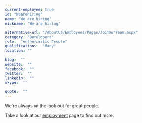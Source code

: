 ```yaml
---
current-employee: true
id: "Wearehiring"
name: "We are hiring"
nickname: "We are hiring"

alternative-url: "/AboutUs/Employees/Pages/JoinOurTeam.aspx"
category: "Developers"
role:  "enthusiastic People"
qualifications:  "Many"
location: ""

blog:  ""
website:  ""
facebook:  ""
twitter:  ""
linkedin:  ""
skype:  ""

quote:  ""
---
```


We're always on the look out for great people.

Take a look at our [employment](http://www.ssw.com.au/ssw/Employment/Employment.aspx) page to find out more.